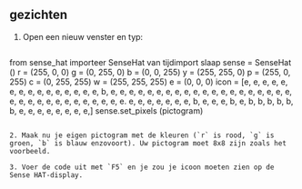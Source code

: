## gezichten

1. Open een nieuw venster en typ:
    
    ```python
from sense_hat importeer SenseHat van tijdimport slaap sense = SenseHat () r = (255, 0, 0) g = (0, 255, 0) b = (0, 0, 255) y = (255, 255, 0) p = (255, 0, 255) c = (0, 255, 255) w = (255, 255, 255) e = (0, 0, 0) icon = [e, e, e, e, e, e, e, e, e, e, e, e, e, e, e, b, e, e, e, e, e, e, e, e, e, e, e, e, e, e, e, e, e, e, e, e, e, e, e, e, e, e, e, e, e, e, e, e, e. e, e, e, e, e, e, e, b, e, e, e, b, e, b, b, b, b, b, b, e, e, e, e, e, e, e, e,] sense.set_pixels (pictogram)
```

2. Maak nu je eigen pictogram met de kleuren (`r` is rood, `g` is groen, `b` is blauw enzovoort). Uw pictogram moet 8x8 zijn zoals het voorbeeld.

3. Voer de code uit met `F5` en je zou je icoon moeten zien op de Sense HAT-display.